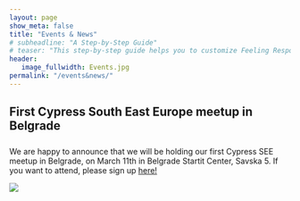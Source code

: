 ```yaml
---
layout: page
show_meta: false
title: "Events & News"
# subheadline: "A Step-by-Step Guide"
# teaser: "This step-by-step guide helps you to customize Feeling Responsive to your needs."
header:
   image_fullwidth: Events.jpg
permalink: "/events&news/"
---
```


<h2> First Cypress South East Europe meetup in Belgrade </h2>

<div style= "margin-top: 5%; inline-block"> 
<p style="inline-block">We are happy to announce that we will be holding our first Cypress SEE meetup in Belgrade, on March 11th in Belgrade Startit Center, Savska 5. If you want to attend, please sign up <a href="https://www.meetup.com/Cypress-South-East-Europe/events/268934877/" style="text-decoration: underline">here!</a> </p>
<img src="https://secure.meetupstatic.com/photos/event/5/c/2/3/highres_489263587.jpeg" style="width:50% inline-block"> 
</div>
